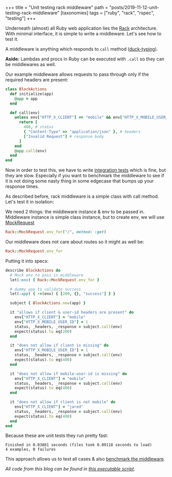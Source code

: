 +++
title = "Unit testing rack middleware"
path = "posts/2019-11-12-unit-testing-rack-middleware"
[taxonomies]
tags = ["ruby", "rack", "rspec", "testing"]
+++

Underneath (almost) all Ruby web application lies the [Rack](http://rack.github.io/) architecture.
With minimal interface, it is simple to write a middleware. Let's see how to test it.

<!-- more -->

A middleware is anything which responds to `call` method ([duck-typing](https://en.wikipedia.org/wiki/Duck_typing)).

**Aside:** Lambdas and procs in Ruby can be executed with `.call` so they can be middlewares as well.

Our example middleware allows requests to pass through only if the required headers are present:

```ruby
class BlockActions
  def initialize(app)
    @app = app
  end

  def call(env)
    unless env["HTTP_X_CLIENT"] == "mobile" && env["HTTP_X_MOBILE_USER_ID"]
      return [
        400, # status
        { "Content-Type" => "application/json" }, # headers
        ["Invalid Request"] # response body
      ]
    end
    @app.call(env)
  end
end
```

Now in order to test this, we have to write [integration tests](https://guides.rubyonrails.org/testing.html#integration-testing)
which is fine, but they are slow. Especially if you want to
benchmark the middleware to see if it is not doing some nasty thing in some edgecase that bumps up your response times.

As described before, rack middleware is a simple class with call method. Let's test it in isolation:

We need 2 things: the middleware instance & env to be passed in. Middleware instance is simple class instance, but to create env,
we will use [MockRequest](https://www.rubydoc.info/gems/rack/Rack/MockRequest)

```ruby
Rack::MockRequest.env_for("/", method: :get)
```

Our middleware does not care about routes so it might as well be:

```ruby
Rack::MockRequest.env_for
```

Putting it into specs:

```ruby
describe BlockActions do
  # Mock env to pass in middleware
  let(:env) { Rack::MockRequest.env_for }

  # dummy app to validate success
  let(:app) { ->(env) { [200, {}, "success"] } }

  subject { BlockActions.new(app) }

  it "allows if client & user-id headers are present" do
    env["HTTP_X_CLIENT"] = "mobile"
    env["HTTP_X_MOBILE_USER_ID"] = 1
    status, _headers, _response = subject.call(env)
    expect(status).to eq(200)
  end

  it "does not allow if client is missing" do
    env["HTTP_X_MOBILE_USER_ID"] = 1
    status, _headers, _response = subject.call(env)
    expect(status).to eq(400)
  end

  it "does not allow if mobile-user-id is missing" do
    env["HTTP_X_CLIENT"] = "mobile"
    status, _headers, _response = subject.call(env)
    expect(status).to eq(400)
  end

  it "does not allow if client is not mobile" do
    env["HTTP_X_CLIENT"] = "jared"
    status, _headers, _response = subject.call(env)
    expect(status).to eq(400)
  end
end
```

Because these are unit tests they run pretty fast:

```
Finished in 0.03861 seconds (files took 0.09118 seconds to load)
4 examples, 0 failures
```

This approach allows us to test all cases & also [benchmark the middleware](https://blog.heroku.com/benchmarking-rack-middleware).

_All code from this blog can be found in [this executable script](https://gist.github.com/tejasbubane/c046640bfb1964e2678aaa138ca8e4bb)._
